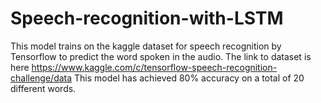 # Speech-recognition-with-LSTM
This model trains on the kaggle dataset for speech recognition by Tensorflow to predict the word spoken in the audio.
The link to dataset is here https://www.kaggle.com/c/tensorflow-speech-recognition-challenge/data
This model has achieved 80% accuracy on a total of 20 different words.
